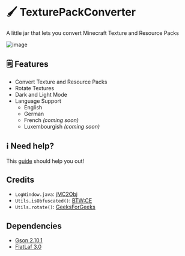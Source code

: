 # 🖌 TexturePackConverter
A little jar that lets you convert Minecraft Texture and Resource Packs

![image](https://user-images.githubusercontent.com/25046819/221387116-077eb151-7f65-4d87-9d32-08519d459f2c.png)

## 🗒 Features

- Convert Texture and Resource Packs
- Rotate Textures
- Dark and Light Mode
- Language Support 
  - English
  - German
  - French _(coming soon)_
  - Luxembourgish _(coming soon)_

## ℹ Need help?

This [guide](https://www.github.com/BTW-Community/TexturePackConverter/blob/main/GUIDE.md) should help you out!

## Credits

- `LogWindow.java`: [jMC2Obj](https://github.com/jmc2obj/j-mc-2-obj)
- `Utils.isObfuscated()`: [BTW:CE](https://github.com/BTW-Community/BTW-Public)
- `Utils.rotate()`: [GeeksForGeeks](https://www.geeksforgeeks.org/java-program-to-rotate-an-image/)

## Dependencies
- [Gson 2.10.1](https://github.com/google/gson)
- [FlatLaf 3.0](https://github.com/JFormDesigner/FlatLaf)